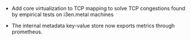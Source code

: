 * Add core virtualization to TCP mapping to solve TCP congestions
  found by empirical tests on i3en.metal machines

* The internal metadata key-value store now exports metrics through prometheus.

